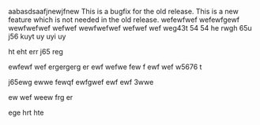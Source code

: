 aabasdsaafjnewjfnew
This is a bugfix for the old release.
This is a new feature which is not needed in the old release.
wefewfwef
wefewfgewf
wewfwefwef
wefwef
wewfwefwef
wefwef
wef
weg43t
54
54
he
rwgh
65u
j56
kuyt
uy
uyi
uy

ht
eht
err
j65
reg

ewfewf
wef
ergergerg
er
ewf
wefwe
few
f
ewf
wef
w5676
t

j65ewg
ewwe
fewqf
ewfgwef
ewf
ewf
3wwe

ew
wef
weew
frg
er

ege
hrt
hte